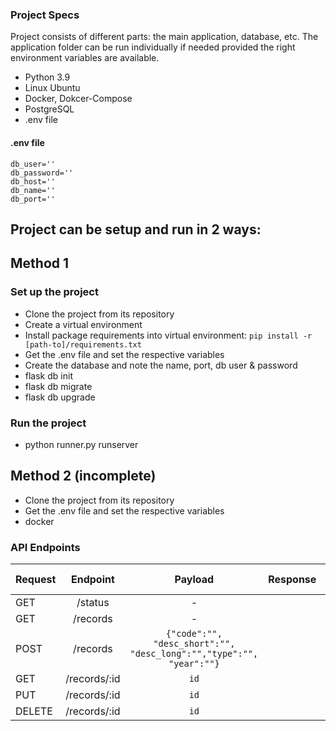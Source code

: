 ### Project Specs

Project consists of different parts: the main application, database, etc. The application folder can be run individually if needed provided the right environment variables are available.

- Python 3.9
- Linux Ubuntu
- Docker, Dokcer-Compose
- PostgreSQL
- .env file

#### .env file

```
db_user=''
db_password=''
db_host=''
db_name=''
db_port=''
```

## Project can be setup and run in 2 ways:

## Method 1

### Set up the project

- Clone the project from its repository
- Create a virtual environment
- Install package requirements into virtual environment:
  `pip install -r [path-to]/requirements.txt`
- Get the .env file and set the respective variables
- Create the database and note the name, port, db user & password
- flask db init
- flask db migrate
- flask db upgrade

### Run the project

- python runner.py runserver

## Method 2 (incomplete)

- Clone the project from its repository
- Get the .env file and set the respective variables
- docker

### API Endpoints

| Request |   Endpoint   |                               Payload                               | Response | Status Code |
| ------- | :----------: | :-----------------------------------------------------------------: | :------: | ----------- |
| GET     |   /status    |                                  -                                  |          | 200         |
| GET     |   /records   |                                  -                                  |          | 200         |
| POST    |   /records   | `{"code":"", "desc_short":"", "desc_long":"","type":"", "year":""}` |          | 201         |
| GET     | /records/:id |                                `id`                                 |          | 200         |
| PUT     | /records/:id |                                `id`                                 |          | 201         |
| DELETE  | /records/:id |                                `id`                                 |          | 200         |
